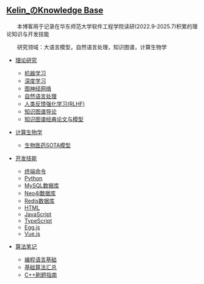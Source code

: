 ## [Kelin_のKnowledge Base](https://www.bullorwolf.top)

&emsp;&emsp;本博客用于记录在华东师范大学软件工程学院读研(2022.9-2025.7)积累的理论知识与开发技能

&emsp;&emsp;研究领域：大语言模型，自然语言处理，知识图谱，计算生物学

- [理论研究](Theory/_theory.md)
  
  * [机器学习](Theory/ML/机器学习)
  * [深度学习](Theory/ML/深度学习)
  * [图神经网络](Theory/ML/图神经网络)
  * [自然语言处理](Theory/LLM/自然语言处理)
  * [人类反馈强化学习(RLHF)](Theory/LLM/人类反馈强化学习(RLHF))
  * [知识图谱导论](Theory/KG/知识图谱导论)
  * [知识图谱经典论文与模型](Theory/KG/KGE)
  
- [计算生物学](Biotech/_biotech.md)
  
  - [生物医药SOTA模型](Biotech/生物医药SOTA模型)
  
- [开发技能](Develop/_develop.md)

  * [终端命令](Develop/终端命令)
  * [Python](Develop/Python)
  * [MySQL数据库](Develop/MySQL)
  * [Neo4j数据库](Develop/Neo4j)
  * [Redis数据库](Develop/Redis)

  - [HTML](Develop/HTML.md)
  - [JavaScript](Develop/JavaScript.md)
  - [TypeScript](Develop/TypeScript.md)
  - [Egg.js](Develop/Egg.js.md)
  - [Vue.js](Develop/Vue.js.md)

- [算法笔记](Algorithm/_algorithm.md)

  * [编程语言基础](Algorithm/编程语言基础.md)
  * [基础算法汇总](Algorithm/基础算法汇总.md)
  * [C++刷题指南](Algorithm/C++刷题指南.md)